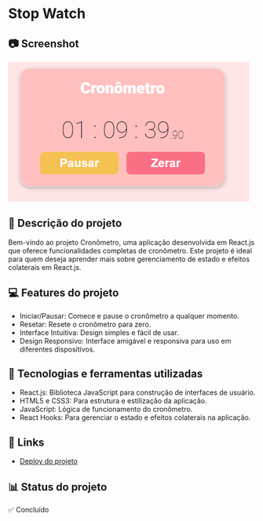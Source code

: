 # Stop Watch 

## 📷 Screenshot
![Screenshot](https://github.com/Iago-Santos-Sousa/Stop_Watch/blob/main/Captura%20de%20tela%202024-08-07%20221600.png?raw=true)

## 📝 Descrição do projeto
Bem-vindo ao projeto Cronômetro, uma aplicação desenvolvida em React.js que oferece funcionalidades completas de cronômetro. Este projeto é ideal para quem deseja aprender mais sobre gerenciamento de estado e efeitos colaterais em React.js.

## 💻 Features do projeto
- Iniciar/Pausar: Comece e pause o cronômetro a qualquer momento.
- Resetar: Resete o cronômetro para zero.
- Interface Intuitiva: Design simples e fácil de usar.
- Design Responsivo: Interface amigável e responsiva para uso em diferentes dispositivos.

## 🚀 Tecnologias e ferramentas utilizadas
- React.js: Biblioteca JavaScript para construção de interfaces de usuário.
- HTML5 e CSS3: Para estrutura e estilização da aplicação.
- JavaScript: Lógica de funcionamento do cronômetro.
- React Hooks: Para gerenciar o estado e efeitos colaterais na aplicação.

## 📌 Links 
 - [Deploy do projeto](https://iago-santos-sousa.github.io/Stop_Watch/)

## 📊 Status do projeto
✅ Concluído
